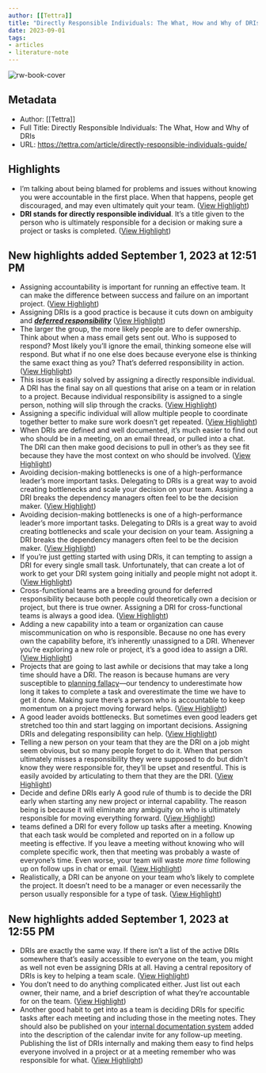 ```yaml
---
author: [[Tettra]]
title: "Directly Responsible Individuals: The What, How and Why of DRIs"
date: 2023-09-01
tags: 
- articles
- literature-note
---
```

![rw-book-cover](https://tettra.com/wp-content/uploads/2018/12/directly-responsible-individuals-guide.png)

## Metadata
- Author: [[Tettra]]
- Full Title: Directly Responsible Individuals: The What, How and Why of DRIs
- URL: https://tettra.com/article/directly-responsible-individuals-guide/

## Highlights
- I’m talking about being blamed for problems and issues without knowing you were accountable in the first place. When that happens, people get discouraged, and may even ultimately quit your team. ([View Highlight](https://read.readwise.io/read/01h97zkbebz1s52twqgj4jph2x))
- **DRI stands for directly responsible individual**.
  It’s a title given to the person who is ultimately responsible for a decision or making sure a project or tasks is completed. ([View Highlight](https://read.readwise.io/read/01h97zkpb1et88mkka8857px7v))
## New highlights added September 1, 2023 at 12:51 PM
- Assigning accountability is important for running an effective team. It can make the difference between success and failure on an important project. ([View Highlight](https://read.readwise.io/read/01h9850gpggwnn6yf336yapnte))
- Assigning DRIs is a good practice is because it cuts down on ambiguity and ***[deferred responsibility](https://en.wikipedia.org/wiki/Diffusion_of_responsibility)*** ([View Highlight](https://read.readwise.io/read/01h9850z7h869xfb2mspg9rvfx))
- The larger the group, the more likely people are to defer ownership.
  Think about when a mass email gets sent out. Who is supposed to respond? Most likely you’ll ignore the email, thinking someone else will respond. But what if no one else does because everyone else is thinking the same exact thing as you? That’s deferred responsibility in action. ([View Highlight](https://read.readwise.io/read/01h98514a0cp87mtd0s636ckvp))
- This issue is easily solved by assigning a directly responsible individual. A DRI has the final say on all questions that arise on a team or in relation to a project. Because individual responsibility is assigned to a single person, nothing will slip through the cracks. ([View Highlight](https://read.readwise.io/read/01h9851erdkjeqefaxxbktjvev))
- Assigning a specific individual will allow multiple people to coordinate together better to make sure work doesn’t get repeated. ([View Highlight](https://read.readwise.io/read/01h9851pnhm1v0n07zz3d4nz9z))
- When DRIs are defined and well documented, it’s much easier to find out who should be in a meeting, on an email thread, or pulled into a chat. The DRI can then make good decisions to pull in other’s as they see fit because they have the most context on who should be involved. ([View Highlight](https://read.readwise.io/read/01h98527zhsy4rcx9xk6wv8463))
- Avoiding decision-making bottlenecks is one of a high-performance leader’s more important tasks. Delegating to DRIs is a great way to avoid creating bottlenecks and scale your decision on your team. Assigning a DRI breaks the dependency managers often feel to be the decision maker. ([View Highlight](https://read.readwise.io/read/01h9852j62qft5nreh4bcp3rhc))
- Avoiding decision-making bottlenecks is one of a high-performance leader’s more important tasks. Delegating to DRIs is a great way to avoid creating bottlenecks and scale your decision on your team. Assigning a DRI breaks the dependency managers often feel to be the decision maker. ([View Highlight](https://read.readwise.io/read/01h9852q0gx2vz5ey7hntc2423))
- If you’re just getting started with using DRIs, it can tempting to assign a DRI for every single small task. Unfortunately, that can create a lot of work to get your DRI system going initially and people might not adopt it. ([View Highlight](https://read.readwise.io/read/01h98530f1a1m1b64fdyqar84x))
- Cross-functional teams are a breeding ground for deferred responsibility because both people could theoretically own a decision or project, but there is true owner. Assigning a DRI for cross-functional teams is always a good idea. ([View Highlight](https://read.readwise.io/read/01h9853kcgx9f6d4bzncs1we2v))
- Adding a new capability into a team or organization can cause miscommunication on who is responsible. Because no one has every own the capability before, it’s inherently unassigned to a DRI. Whenever you’re exploring a new role or project, it’s a good idea to assign a DRI. ([View Highlight](https://read.readwise.io/read/01h9853v9byr58sqh6yfgtjynf))
- Projects that are going to last awhile or decisions that may take a long time should have a DRI. The reason is because humans are very susceptible to [planning fallacy](https://www.theguardian.com/science/brain-flapping/2015/apr/20/the-power-of-deadlines-voter-registration-election?utm_source=zapier.com&utm_medium=referral&utm_campaign=zapier)—our tendency to underestimate how long it takes to complete a task and overestimate the time we have to get it done. Making sure there’s a person who is accountable to keep momentum on a project moving forward helps. ([View Highlight](https://read.readwise.io/read/01h98545gbk336ekmg9dgmhzcd))
- A good leader avoids bottlenecks. But sometimes even good leaders get stretched too thin and start lagging on important decisions. Assigning DRIs and delegating responsibility can help. ([View Highlight](https://read.readwise.io/read/01h9854kev01xy895aa9460vk1))
- Telling a new person on your team that they are the DRI on a job might seem obvious, but so many people forget to do it. When that person ultimately misses a responsibility they were supposed to do but didn’t know they were responsible for, they’ll be upset and resentful. This is easily avoided by articulating to them that they are the DRI. ([View Highlight](https://read.readwise.io/read/01h985510zya8hvz1vax02337s))
- Decide and define DRIs early
  A good rule of thumb is to decide the DRI early when starting any new project or internal capability. The reason being is because it will eliminate any ambiguity on who is ultimately responsible for moving everything forward. ([View Highlight](https://read.readwise.io/read/01h9855anvbvr8qa3yb0nagjyw))
- teams defined a DRI for every follow up tasks after a meeting. Knowing that each task would be completed and reported on in a follow up meeting is effective. If you leave a meeting without knowing who will complete specific work, then that meeting was probably a waste of everyone’s time. Even worse, your team will waste *more time* following up on follow ups in chat or email. ([View Highlight](https://read.readwise.io/read/01h9855qmfqwzmb76zwxn0srnh))
- Realistically, a DRI can be anyone on your team who’s likely to complete the project. It doesn’t need to be a manager or even necessarily the person usually responsible for a type of task. ([View Highlight](https://read.readwise.io/read/01h9856a1ngcqpgym3nmj58q0e))
## New highlights added September 1, 2023 at 12:55 PM
- DRIs are exactly the same way. If there isn’t a list of the active DRIs somewhere that’s easily accessible to everyone on the team, you might as well not even be assigning DRIs at all.
  Having a central repository of DRIs is key to helping a team scale. ([View Highlight](https://read.readwise.io/read/01h9863h9mmwgk76znr22kgtzf))
- You don’t need to do anything complicated either. Just list out each owner, their name, and a brief description of what they’re accountable for on the team. ([View Highlight](https://read.readwise.io/read/01h9863xrk1d62smxpd2qycgfx))
- Another good habit to get into as a team is deciding DRIs for specific tasks after each meeting and including those in the meeting notes. They should also be published on your [internal document](https://tettra.com/)[ation system](https://tettra.com) added into the description of the calendar invite for any follow-up meeting.
  Publishing the list of DRIs internally and making them easy to find helps everyone involved in a project or at a meeting remember who was responsible for what. ([View Highlight](https://read.readwise.io/read/01h9864bd0rxhqnpg7rq6r6jd2))
